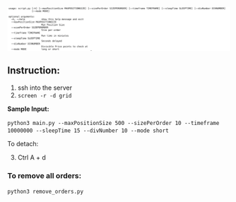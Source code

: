 ![Screenshot](ss.png)

## Instruction:
1) ssh into the server
2) ```screen -r -d grid```

**Sample Input:**

```python3 main.py --maxPositionSize 500 --sizePerOrder 10 --timeframe 10000000 --sleepTime 15 --divNumber 10 --mode short```

To detach:

3) Ctrl A + d


### To remove all orders:

```python3 remove_orders.py```
